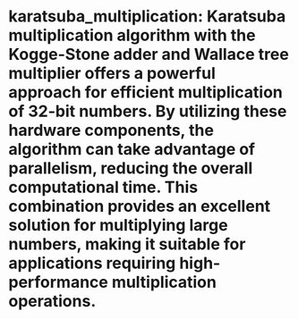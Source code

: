 # karatsuba_multiplication: Karatsuba multiplication algorithm with the Kogge-Stone adder and Wallace tree multiplier offers a powerful approach for efficient multiplication of 32-bit numbers. By utilizing these hardware components, the algorithm can take advantage of parallelism, reducing the overall computational time. This combination provides an excellent solution for multiplying large numbers, making it suitable for applications requiring high-performance multiplication operations.
